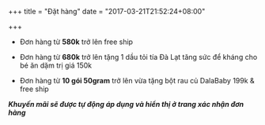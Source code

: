+++
title = "Đặt hàng"
date = "2017-03-21T21:52:24+08:00"

+++
- Đơn hàng từ **580k** trở lên free ship

- Đơn hàng từ **680k** trở lên tặng 1 dầu tỏi tía Đà Lạt tăng sức để kháng cho bé ăn dặm trị giá 150k

- Đơn hàng từ **10 gói 50gram** trở lên vừa tặng bột rau củ DalaBaby 199k & free ship

**_Khuyến mãi sẽ được tự động áp dụng và hiển thị ở trang xác nhận đơn hàng_**